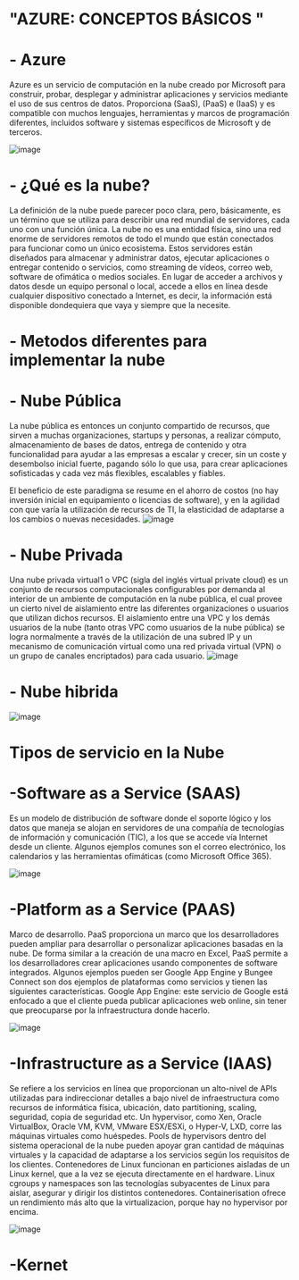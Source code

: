 # "AZURE: CONCEPTOS BÁSICOS "

#  - Azure
Azure es un servicio de computación en la nube creado por Microsoft para construir, probar, desplegar y administrar aplicaciones y servicios mediante el uso de sus centros de datos. Proporciona (SaaS), (PaaS) e (IaaS) y es compatible con muchos lenguajes, herramientas y marcos de programación diferentes, incluidos software y sistemas específicos de Microsoft y de terceros.

![image](https://user-images.githubusercontent.com/83620170/117591676-1e814400-b0fb-11eb-90b6-f0c6cf24b170.png)
#  - ¿Qué es la nube?
La definición de la nube puede parecer poco clara, pero, básicamente, es un término que se utiliza para describir una red mundial de servidores, cada uno con una función única. La nube no es una entidad física, sino una red enorme de servidores remotos de todo el mundo que están conectados para funcionar como un único ecosistema. Estos servidores están diseñados para almacenar y administrar datos, ejecutar aplicaciones o entregar contenido o servicios, como streaming de vídeos, correo web, software de ofimática o medios sociales. En lugar de acceder a archivos y datos desde un equipo personal o local, accede a ellos en línea desde cualquier dispositivo conectado a Internet, es decir, la información está disponible dondequiera que vaya y siempre que la necesite.
#  - Metodos diferentes para implementar la nube
#  - Nube Pública
La nube pública es entonces un conjunto compartido de recursos, que sirven a muchas organizaciones, startups y personas, a realizar cómputo, almacenamiento de bases de datos, entrega de contenido y otra funcionalidad para ayudar a las empresas a escalar y crecer, sin un coste y desembolso inicial fuerte, pagando sólo lo que usa, para crear aplicaciones sofisticadas y cada vez más flexibles, escalables y fiables.

El beneficio de este paradigma se resume en el ahorro de costos (no hay inversión inicial en equipamiento o licencias de software), y en la agilidad con que varía la utilización de recursos de TI, la elasticidad de adaptarse a los cambios o nuevas necesidades.
![image](https://user-images.githubusercontent.com/83620170/117592138-20e49d80-b0fd-11eb-9223-4dc2968a55f7.png)
#  - Nube Privada
Una nube privada virtual1​ o VPC (sigla del inglés virtual private cloud) es un conjunto de recursos computacionales configurables por demanda al interior de un ambiente de computación en la nube pública, el cual provee un cierto nivel de aislamiento entre las diferentes organizaciones o usuarios que utilizan dichos recursos. El aislamiento entre una VPC y los demás usuarios de la nube (tanto otras VPC como usuarios de la nube pública) se logra normalmente a través de la utilización de una subred IP y un mecanismo de comunicación virtual como una red privada virtual (VPN) o un grupo de canales encriptados) para cada usuario.
![image](https://user-images.githubusercontent.com/83620170/117592147-2e018c80-b0fd-11eb-81f6-b49f6e7235d5.png)
#  - Nube hibrida

![image](https://user-images.githubusercontent.com/83620170/117591654-0c070a80-b0fb-11eb-850c-af840f213021.png)
# Tipos de servicio en la Nube
# -Software as a Service (SAAS)
Es un modelo de distribución de software donde el soporte lógico y los datos que maneja se alojan en servidores de una compañía de tecnologías de información y comunicación (TIC), a los que se accede vía Internet desde un cliente. Algunos ejemplos comunes son el correo electrónico, los calendarios y las herramientas ofimáticas (como Microsoft Office 365).

![image](https://user-images.githubusercontent.com/83620170/117591630-f85ba400-b0fa-11eb-81fa-c53ca6c36eac.png)
# -Platform as a Service (PAAS)
Marco de desarrollo. PaaS proporciona un marco que los desarrolladores pueden ampliar para desarrollar o personalizar aplicaciones basadas en la nube. De forma similar a la creación de una macro en Excel, PaaS permite a los desarrolladores crear aplicaciones usando componentes de software integrados. Algunos ejemplos pueden ser Google App Engine y Bungee Connect son dos ejemplos de plataformas como servicios y tienen las siguientes características. Google App Engine: este servicio de Google está enfocado a que el cliente pueda publicar aplicaciones web online, sin tener que preocuparse por la infraestructura donde hacerlo.

![image](https://user-images.githubusercontent.com/83620170/117591808-b54e0080-b0fb-11eb-9b28-90fdb69a9f6b.png)
# -Infrastructure as a Service (IAAS)
Se refiere a los servicios en línea que proporcionan un alto-nivel de APIs utilizadas para indireccionar detalles a bajo nivel de infraestructura como recursos de informática física, ubicación, dato partitioning, scaling, seguridad, copia de seguridad etc. Un hypervisor, como Xen, Oracle VirtualBox, Oracle VM, KVM, VMware ESX/ESXi, o Hyper-V, LXD, corre las máquinas virtuales como huéspedes. Pools de hypervisors dentro del sistema operacional de la nube pueden apoyar gran cantidad de máquinas virtuales y la capacidad de adaptarse a los servicios según los requisitos de los clientes. Contenedores de Linux funcionan en particiones aisladas de un Linux kernel, que a la vez se ejecuta directamente en el hardware. Linux cgroups y namespaces son las tecnologías subyacentes de Linux  para aislar, asegurar y dirigir los distintos contenedores. Containerisation ofrece un rendimiento más alto que la virtualizacion, porque hay no hypervisor por encima.

![image](https://user-images.githubusercontent.com/83620170/117591876-f6461500-b0fb-11eb-8cd5-c579f51e9a43.png)
# -Kernet
